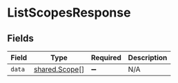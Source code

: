 # ListScopesResponse


## Fields

| Field                                                 | Type                                                  | Required                                              | Description                                           |
| ----------------------------------------------------- | ----------------------------------------------------- | ----------------------------------------------------- | ----------------------------------------------------- |
| `data`                                                | [shared.Scope](../../../sdk/models/shared/scope.md)[] | :heavy_minus_sign:                                    | N/A                                                   |